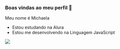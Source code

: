 ### Boas vindas ao meu perfil 🤍
 Meu nome é Michaela

- Estou estudando na Alura
- Estou me desenvolvendo na Linguagem JavaScript


![](https://media.tenor.com/D_si8GTbHK8AAAAi/cat-cats.gif)

